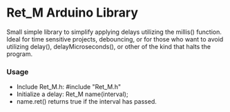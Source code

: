 Ret_M Arduino Library
===========================================
Small simple library to simplify applying delays utilizing the millis() function.
Ideal for time sensitive projects, debouncing, or for those who want to avoid utilizing delay(), delayMicroseconds(), or other of the kind that halts the program.

### Usage
- Include Ret_M.h:  #include "Ret_M.h"
- Initialize a delay:  Ret_M name(interval);
- name.ret() returns true if the interval has passed.
